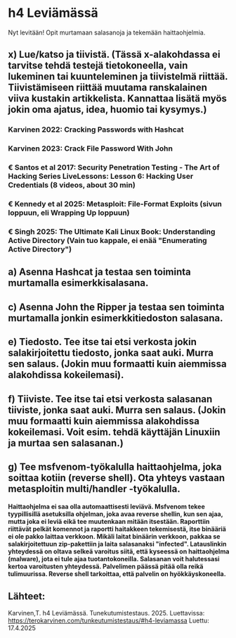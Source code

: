 # h4 Leviämässä

Nyt levitään! Opit murtamaan salasanoja ja tekemään haittaohjelmia.

## x) Lue/katso ja tiivistä. (Tässä x-alakohdassa ei tarvitse tehdä testejä tietokoneella, vain lukeminen tai kuunteleminen ja tiivistelmä riittää. Tiivistämiseen riittää muutama ranskalainen viiva kustakin artikkelista. Kannattaa lisätä myös jokin oma ajatus, idea, huomio tai kysymys.)

### Karvinen 2022: Cracking Passwords with Hashcat

### Karvinen 2023: Crack File Password With John

### € Santos et al 2017: Security Penetration Testing - The Art of Hacking Series LiveLessons: Lesson 6: Hacking User Credentials (8 videos, about 30 min)

### € Kennedy et al 2025: Metasploit: File-Format Exploits (sivun loppuun, eli Wrapping Up loppuun)

### € Singh 2025: The Ultimate Kali Linux Book: Understanding Active Directory (Vain tuo kappale, ei enää "Enumerating Active Directory")

## a) Asenna Hashcat ja testaa sen toiminta murtamalla esimerkkisalasana.

## c) Asenna John the Ripper ja testaa sen toiminta murtamalla jonkin esimerkkitiedoston salasana.

## e) Tiedosto. Tee itse tai etsi verkosta jokin salakirjoitettu tiedosto, jonka saat auki. Murra sen salaus. (Jokin muu formaatti kuin aiemmissa alakohdissa kokeilemasi).

## f) Tiiviste. Tee itse tai etsi verkosta salasanan tiiviste, jonka saat auki. Murra sen salaus. (Jokin muu formaatti kuin aiemmissa alakohdissa kokeilemasi. Voit esim. tehdä käyttäjän Linuxiin ja murtaa sen salasanan.)

## g) Tee msfvenom-työkalulla haittaohjelma, joka soittaa kotiin (reverse shell). Ota yhteys vastaan metasploitin multi/handler -työkalulla.

#### Haittaohjelma ei saa olla automaattisesti leviävä. Msfvenom tekee tyypillisillä asetuksilla ohjelman, joka avaa reverse shellin, kun sen ajaa, mutta joka ei leviä eikä tee muutenkaan mitään itsestään. Raporttiin riittävät pelkät komennot ja raportti haitakkeen tekemisestä, itse binääriä ei ole pakko laittaa verkkoon. Mikäli laitat binäärin verkkoon, pakkaa se salakirjoitettuun zip-pakettiin ja laita salasanaksi "infected". Latauslinkin yhteydessä on oltava selkeä varoitus siitä, että kyseessä on haittaohjelma (malware), jota ei tule ajaa tuotantokoneilla. Salasanan voit halutessasi kertoa varoitusten yhteydessä. Palvelimen päässä pitää olla reikä tulimuurissa. Reverse shell tarkoittaa, että palvelin on hyökkäyskoneella.

## Lähteet:

Karvinen,T. h4 Leviämässä. Tunekutumistestaus. 2025. Luettavissa: https://terokarvinen.com/tunkeutumistestaus/#h4-leviamassa Luettu: 17.4.2025
